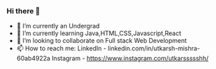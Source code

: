 ### Hi there 👋
- 🔭 I’m currently an Undergrad
- 🌱 I’m currently learning Java,HTML,CSS,Javascript,React
- 👯 I’m looking to collaborate on Full stack Web Development
- 📫 How to reach me: LinkedIn - linkedin.com/in/utkarsh-mishra-60ab4922a
                      Instagram - https://www.instagram.com/utkarssssshh/


